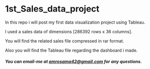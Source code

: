 # 1st_Sales_data_project

In this repo i will post my first data visualization project using Tableau.

I used a sales data of dimensions [286392 rows x 36 columns].

You will find the related sales file compressed in rar format.

Also you will find the Tableau file regarding the dashboard i made.

##### You can email-me at amrosama42@gmail.com for any questions. 
